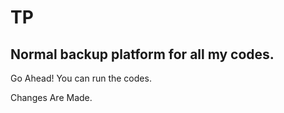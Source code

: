 # TP

## Normal backup platform for all my codes.

Go Ahead! You can run the codes.

Changes Are Made.
